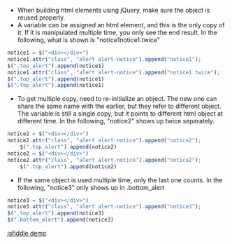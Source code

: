 * When building html elements using jQuery, make sure the object is reused properly.
* A variable can be assigned an html element, and this is the only copy of it. If it is manipulated multiple time, you only see
the end result. In the following, what is shown is "notice1notice1.twice"
```javascript
notice1 = $("<div></div>")
notice1.attr("class", "alert alert-notice").append("notice1");
$(".top_alert").append(notice1)
notice1.attr("class", "alert alert-notice").append("notice1.twice");
$(".top_alert").append(notice1)
$(".top_alert").append(notice1)
```
* To get multiple copy, need to re-initialize an object. The new one can share the same name with the earlier, but they refer to
different object. The variable is still a single copy, but it points to different html object at different time. In the following,
"notice2" shows up twice separately.
```javascript
notice2 = $("<div></div>")
notice2.attr("class", "alert alert-notice").append("notice2");
    $(".top_alert").append(notice2)
notice2 = $("<div></div>")
notice2.attr("class", "alert alert-notice").append("notice2");
    $(".top_alert").append(notice2)
```
* If the same object is used multiple time, only the last one counts. In the following, "notice3" only shows up in .bottom_alert
```javascript
notice3 = $("<div></div>")
notice3.attr("class", "alert alert-notice").append("notice3");
$(".top_alert").append(notice3)
$(".bottom_alert").append(notice3)
```
[jsfiddle demo](https://github.com/ifad/data-confirm-modal)

